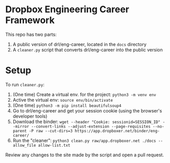 # Dropbox Engineering Career Framework

This repo has two parts:

1. A public version of drl/eng-career, located in the `docs` directory
2. A `cleaner.py` script that converts drl/eng-career into the public version

# Setup

To run `cleaner.py`:

1. (One time) Create a virtual env. for the project: `python3 -m venv env`
2. Active the virtual env: `source env/bin/activate`
3. (One time) `python3 -m pip install beautifulsoup4`
3. Go to drl/eng-career and get your session cookie (using the browser's developer tools)
4. Download the binder: `wget --header "Cookie: sessionid=SESSION_ID" --mirror --convert-links
   --adjust-extension --page-requisites --no-parent -P raw --cut-dirs=3
   https://app.dropboxer.net/binder/eng-career/`
5. Run the "cleaner": `python3 clean.py raw/app.dropboxer.net ./docs --allow_file allow-list.txt`

Review any changes to the site made by the script and open a pull request.
